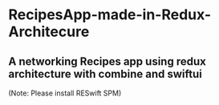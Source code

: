 # RecipesApp-made-in-Redux-Architecure #
## A networking Recipes app using redux architecture with combine and swiftui ##

(Note: Please install RESwift SPM)
